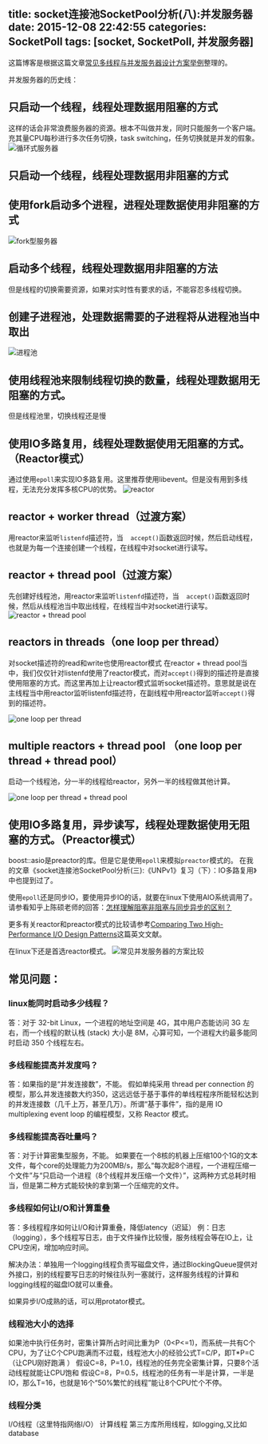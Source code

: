 title: socket连接池SocketPool分析(八):并发服务器
date: 2015-12-08 22:42:55
categories: SocketPoll
tags: [socket, SocketPoll, 并发服务器]
---

这篇博客是根据这篇文章[常见多线程与并发服务器设计方案举例](http://www.csdn123.com/html/blogs/20131104/92968.htm)整理的。

并发服务器的历史线：

## 只启动一个线程，线程处理数据用阻塞的方式
这样的话会非常浪费服务器的资源。根本不叫做并发，同时只能服务一个客户端。充其量CPU每秒进行多次任务切换，task switching，任务切换就是并发的假象。
![循环式服务器](http://ww1.sinaimg.cn/large/9d13bd87jw1eypu3yjvi3j20600dlwey.jpg)

## 只启动一个线程，线程处理数据用非阻塞的方式

## 使用fork启动多个进程，进程处理数据使用非阻塞的方式
![fork型服务器](http://ww3.sinaimg.cn/large/9d13bd87jw1eypu4d32gfj20f6093q3g.jpg)

## 启动多个线程，线程处理数据用非阻塞的方法
但是线程的切换需要资源，如果对实时性有要求的话，不能容忍多线程切换。

## 创建子进程池，处理数据需要的子进程将从进程池当中取出
![进程池](http://ww1.sinaimg.cn/large/9d13bd87jw1eypu4sp5ibj20e406yjs5.jpg)

## 使用线程池来限制线程切换的数量，线程处理数据用无阻塞的方式。
但是线程池里，切换线程还是慢

## 使用IO多路复用，线程处理数据使用无阻塞的方式。（Reactor模式）
通过使用`epoll`来实现IO多路复用。这里推荐使用libevent。但是没有用到多线程，无法充分发挥多核CPU的优势。
![reactor](http://ww2.sinaimg.cn/large/9d13bd87jw1eypu55zqxwj20gw092wgi.jpg)

## reactor + worker thread（过渡方案）
用reactor来监听`listenfd`描述符，当`  accept()`函数返回时候，然后启动线程，也就是为每一个连接创建一个线程，在线程中对socket进行读写。

## reactor + thread pool（过渡方案）
先创建好线程池，用reactor来监听`listenfd`描述符，当`  accept()`函数返回时候，然后从线程池当中取出线程，在线程当中对socket进行读写。
![reactor + thread pool](http://ww1.sinaimg.cn/large/9d13bd87jw1eypu63214gj20gt0cfjtw.jpg)

## reactors in threads（one loop per thread）
对socket描述符的read和write也使用reactor模式
在reactor + thread pool当中，我们仅仅针对listenfd使用了reactor模式，而对`accept()`得到的描述符是直接使用阻塞的方式。而这里再加上让reactor模式监听socket描述符。意思就是说在主线程当中用reactor监听listenfd描述符，在副线程中用reactor监听`accept()`得到的描述符。

![one loop per thread](http://ww3.sinaimg.cn/large/9d13bd87gw1eypttuskgyj20h50dddj3.jpg)

## multiple reactors + thread pool （one loop per thread + thread pool）
启动一个线程池，分一半的线程给reactor，另外一半的线程做其他计算。

![one loop per thread + thread pool](http://ww4.sinaimg.cn/large/9d13bd87gw1eypu6u2y2wj20gv0ccq5u.jpg)

## 使用IO多路复用，异步读写，线程处理数据使用无阻塞的方式。（Preactor模式）
boost::asio是preactor的库。但是它是使用`epoll`来模拟`preactor`模式的。
在我的文章《socket连接池SocketPool分析(三):《UNPv1》复习（下）：IO多路复用》中也提到过了。

使用`epoll`还是同步IO，要使用异步IO的话，就要在linux下使用AIO系统调用了。请参看知乎上陈硕老师的回答：[怎样理解阻塞非阻塞与同步异步的区别？](http://www.zhihu.com/question/19732473)

更多有关reactor和preactor模式的比较请参考[Comparing Two High-Performance I/O Design Patterns](http://www.artima.com/articles/io_design_patterns2.html)这篇英文文献。

在linux下还是首选reactor模式。
![常见并发服务器的方案比较](http://ww3.sinaimg.cn/large/9d13bd87jw1eypudqsc6tj20q609uafd.jpg)


## 常见问题：

### linux能同时启动多少线程？
答：对于 32-bit Linux，一个进程的地址空间是 4G，其中用户态能访问 3G 左右，而一个线程的默认栈 (stack) 大小是 8M，心算可知，一个进程大约最多能同时启动 350 个线程左右。

### 多线程能提高并发度吗？
答：如果指的是“并发连接数”，不能。
假如单纯采用 thread per connection 的模型，那么并发连接数大约350，这远远低于基于事件的单线程程序所能轻松达到的并发连接数（几千上万，甚至几万）。所谓“基于事件”，指的是用 IO multiplexing event loop 的编程模型，又称 Reactor 模式。


### 多线程能提高吞吐量吗？
答：对于计算密集型服务，不能。
如果要在一个8核的机器上压缩100个1G的文本文件，每个core的处理能力为200MB/s，那么“每次起8个进程，一个进程压缩一个文件”与“只启动一个进程（8个线程并发压缩一个文件）”，这两种方式总耗时相当，但是第二种方式能较快的拿到第一个压缩完的文件。

### 多线程如何让I/O和计算重叠
答：多线程程序如何让I/O和计算重叠，降低latency（迟延）
例：日志（logging），多个线程写日志，由于文件操作比较慢，服务线程会等在IO上，让CPU空闲，增加响应时间。

解决办法：单独用一个logging线程负责写磁盘文件，通过BlockingQueue提供对外接口，别的线程要写日志的时候往队列一塞就行，这样服务线程的计算和logging线程的磁盘IO就可以重叠。

如果异步I/O成熟的话，可以用protator模式。

### 线程池大小的选择
如果池中执行任务时，密集计算所占时间比重为P（0<P<=1)，而系统一共有C个CPU，为了让C个CPU跑满而不过载，线程池大小的经验公式T=C/P，即T*P=C（让CPU刚好跑满 ）
假设C=8，P=1.0，线程池的任务完全密集计算，只要8个活动线程就能让CPU饱和
假设C=8，P=0.5，线程池的任务有一半是计算，一半是IO，那么T=16，也就是16个“50%繁忙的线程”能让8个CPU忙个不停。

### 线程分类
I/O线程（这里特指网络I/O）
计算线程
第三方库所用线程，如logging,又比如database

